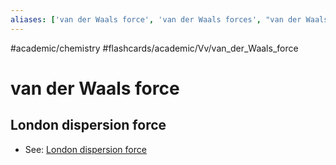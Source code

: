 ```yaml
---
aliases: ['van der Waals force', 'van der Waals forces', "van der Waals' force", "van der Waals' forces",]
---
```


#academic/chemistry #flashcards/academic/Vv/van_der_Waals_force

# van der Waals force

## London dispersion force

- See: [London dispersion force](London%20dispersion%20force.md)

